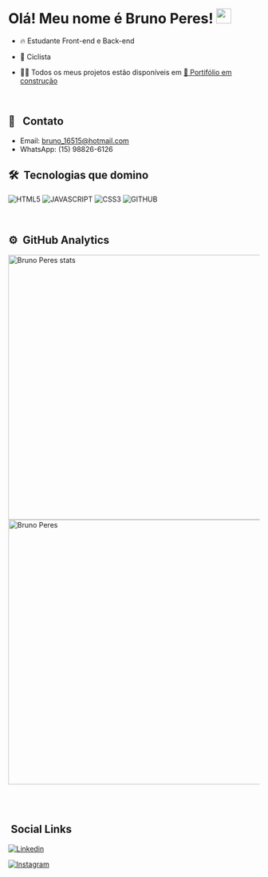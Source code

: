 <h1> Olá! Meu nome é Bruno Peres! <img src="https://raw.githubusercontent.com/kaueMarques/kaueMarques/master/hi.gif" width="30px"></h1>

- 🔥 Estudante Front-end e Back-end

- :bicyclist: Ciclista 

- 👨‍💻 Todos os meus projetos estão disponíveis em [🚨 Portifólio em construção ]()

<br>

## 📩 &nbsp; Contato

- Email: bruno_16515@hotmail.com
- WhatsApp: (15) 98826-6126

## 🛠 &nbsp;Tecnologias que domino

<img align="center" alt="HTML5" 
src="https://img.shields.io/badge/HTML5-E34F26?style=for-the-badge&logo=html5&logoColor=white">
<img align="center" alt="JAVASCRIPT" 
src="https://img.shields.io/badge/JavaScript-F7DF1E?style=for-the-badge&logo=javascript&logoColor=black">
<img align="center" alt="CSS3" 
src="https://img.shields.io/badge/CSS3-1572B6?style=for-the-badge&logo=css3&logoColor=white">
<img align="center" alt="GITHUB"
src="https://img.shields.io/badge/GitHub-100000?style=for-the-badge&logo=github&logoColor=white"> 

<br>

## ⚙️ &nbsp;GitHub Analytics

<p align="left">

<img width="530em" src="https://github-readme-stats.vercel.app/api?username=BrunoPdSilva&show_icons=true&theme=radical" alt="Bruno Peres stats"/>
  
<img width="530em" src="https://github-readme-stats.vercel.app/api/top-langs/?username=BrunoPdSilva&layout=compact&theme=radical" alt="Bruno Peres"/>
</p>

<br><br>

## &nbsp;Social Links

[![Linkedin](https://img.shields.io/badge/LinkedIn-0077B5?style=for-the-badge&logo=linkedin&logoColor=white)]() 

[![Instagram](https://img.shields.io/badge/Instagram-E4405F?style=for-the-badge&logo=instagram&logoColor=white)](https://www.instagram.com/bruno.peres.940/) 
